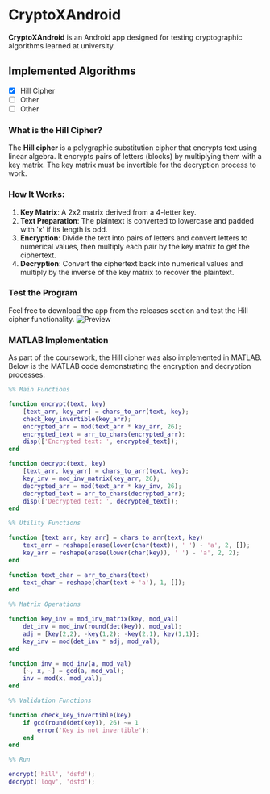 # CryptoXAndroid

**CryptoXAndroid** is an Android app designed for testing cryptographic algorithms learned at university.

## Implemented Algorithms

- [x] Hill Cipher
- [ ] Other
- [ ] Other

### What is the Hill Cipher?

The **Hill cipher** is a polygraphic substitution cipher that encrypts text using linear algebra. It encrypts pairs of letters (blocks) by multiplying them with a key matrix. The key matrix must be invertible for the decryption process to work.

### How It Works:

1. **Key Matrix**: A 2x2 matrix derived from a 4-letter key.
2. **Text Preparation**: The plaintext is converted to lowercase and padded with 'x' if its length is odd.
3. **Encryption**: Divide the text into pairs of letters and convert letters to numerical values, then multiply each pair by the key matrix to get the ciphertext.
4. **Decryption**: Convert the ciphertext back into numerical values and multiply by the inverse of the key matrix to recover the plaintext.


### Test the Program

Feel free to download the app from the releases section and test the Hill cipher functionality.
![Preview](https://github.com/user-attachments/assets/440887ad-713b-426d-bf1f-222fd5d8ad57)

### MATLAB Implementation

As part of the coursework, the Hill cipher was also implemented in MATLAB. Below is the MATLAB code demonstrating the encryption and decryption processes:

```matlab
%% Main Functions

function encrypt(text, key)
    [text_arr, key_arr] = chars_to_arr(text, key);
    check_key_invertible(key_arr);
    encrypted_arr = mod(text_arr * key_arr, 26);
    encrypted_text = arr_to_chars(encrypted_arr);
    disp(['Encrypted text: ', encrypted_text]);
end

function decrypt(text, key)
    [text_arr, key_arr] = chars_to_arr(text, key);
    key_inv = mod_inv_matrix(key_arr, 26);
    decrypted_arr = mod(text_arr * key_inv, 26);
    decrypted_text = arr_to_chars(decrypted_arr);
    disp(['Decrypted text: ', decrypted_text]);
end

%% Utility Functions

function [text_arr, key_arr] = chars_to_arr(text, key)
    text_arr = reshape(erase(lower(char(text)), ' ') - 'a', 2, []);
    key_arr = reshape(erase(lower(char(key)), ' ') - 'a', 2, 2);
end

function text_char = arr_to_chars(text)
    text_char = reshape(char(text + 'a'), 1, []);
end

%% Matrix Operations

function key_inv = mod_inv_matrix(key, mod_val)
    det_inv = mod_inv(round(det(key)), mod_val);
    adj = [key(2,2), -key(1,2); -key(2,1), key(1,1)];
    key_inv = mod(det_inv * adj, mod_val);
end

function inv = mod_inv(a, mod_val)
    [~, x, ~] = gcd(a, mod_val);
    inv = mod(x, mod_val);
end

%% Validation Functions

function check_key_invertible(key)
    if gcd(round(det(key)), 26) ~= 1
        error('Key is not invertible');
    end
end

%% Run

encrypt('hill', 'dsfd');    
decrypt('loqv', 'dsfd');
```
